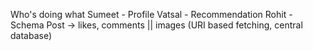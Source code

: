Who's doing what
Sumeet - Profile
Vatsal - Recommendation
Rohit - Schema Post -> likes, comments || images (URI based fetching, central database)